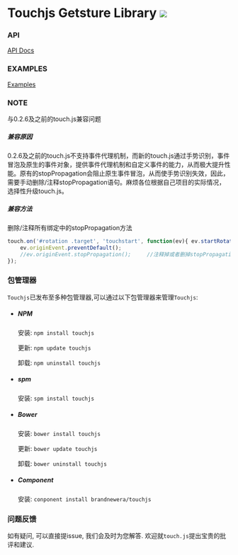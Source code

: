 Touchjs Getsture Library [![](http://spmjs.io/badge/touchjs)](http://spmjs.io/package/touchjs)
=======

### API

[API Docs](http://cloudajs.org/docs/step4_API_Documentation#h2_7)

### EXAMPLES
[Examples](http://code.baidu.com/examples.html)

### NOTE

与0.2.6及之前的touch.js兼容问题

##### 兼容原因 
0.2.6及之前的touch.js不支持事件代理机制，而新的touch.js通过手势识别，事件冒泡及原生的事件对象，提供事件代理机制和自定义事件的能力，从而极大提升性能。原有的stopPropagation会阻止原生事件冒泡，从而使手势识别失效，因此，需要手动删除/注释stopPropagation语句。麻烦各位根据自己项目的实际情况，选择性升级touch.js。

##### 兼容方法 
删除/注释所有绑定中的stopPropagation方法

```js
touch.on('#rotation .target', 'touchstart', function(ev){ ev.startRotate();
	ev.originEvent.preventDefault(); 
	//ev.originEvent.stopPropagation(); 	//注释掉或者删掉stopPropagation方法
});
```

### 包管理器

`Touchjs`已发布至多种包管理器,可以通过以下包管理器来管理`Touchjs`:
- ##### NPM
  安装: `npm install touchjs`  
  
  更新: `npm update touchjs`  
  
  卸载: `npm uninstall touchjs`  

- ##### spm
  安装: `spm install touchjs`

- ##### Bower
  安装: `bower install touchjs`  
  
  更新: `bower update touchjs`  
  
  卸载: `bower uninstall touchjs` 
  
- ##### Component
  安装: `conponent install brandnewera/touchjs`

### 问题反馈

如有疑问, 可以直接提issue, 我们会及时为您解答.
欢迎就`touch.js`提出宝贵的批评和建议.

